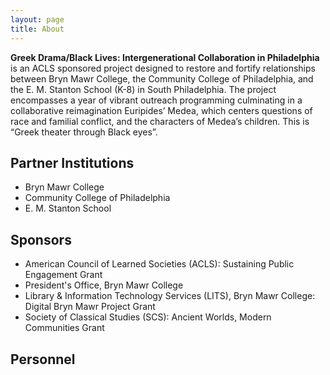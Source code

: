 ```yaml
---
layout: page
title: About
---
```


**Greek Drama/Black Lives: Intergenerational Collaboration in Philadelphia** is an ACLS sponsored project designed to restore and fortify relationships between Bryn Mawr College, the Community College of Philadelphia, and the E. M. Stanton School (K-8) in South Philadelphia.  The project encompasses a year of vibrant outreach programming culminating in a collaborative reimagination Euripides’ Medea, which centers questions of race and familial conflict, and the characters of Medea’s children.  This is “Greek theater through Black eyes”. 

## Partner Institutions
- Bryn Mawr College
- Community College of Philadelphia
- E. M. Stanton School

## Sponsors
- American Council of Learned Societies (ACLS): Sustaining Public Engagement Grant
- President's Office, Bryn Mawr College
- Library & Information Technology Services (LITS), Bryn Mawr College: Digital Bryn Mawr Project Grant
- Society of Classical Studies (SCS): Ancient Worlds, Modern Communities Grant

## Personnel
